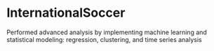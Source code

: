 # InternationalSoccer
Performed advanced analysis by implementing machine learning and statistical modeling: regression, clustering, and time series analysis
